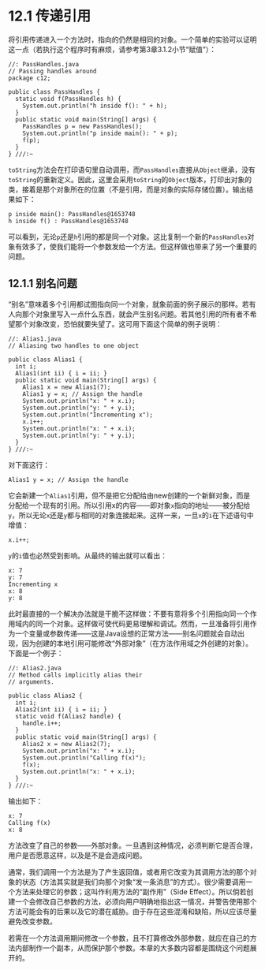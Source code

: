 # 12.1 传递引用

将引用传递进入一个方法时，指向的仍然是相同的对象。一个简单的实验可以证明这一点（若执行这个程序时有麻烦，请参考第3章3.1.2小节“赋值”）：

```
//: PassHandles.java
// Passing handles around
package c12;

public class PassHandles {
  static void f(PassHandles h) {
    System.out.println("h inside f(): " + h);
  }
  public static void main(String[] args) {
    PassHandles p = new PassHandles();
    System.out.println("p inside main(): " + p);
    f(p);
  }
} ///:~
```

`toString`方法会在打印语句里自动调用，而`PassHandles`直接从`Object`继承，没有`toString`的重新定义。因此，这里会采用`toString`的`Object`版本，打印出对象的类，接着是那个对象所在的位置（不是引用，而是对象的实际存储位置）。输出结果如下：

```
p inside main(): PassHandles@1653748
h inside f() : PassHandles@1653748
```

可以看到，无论`p`还是`h`引用的都是同一个对象。这比复制一个新的`PassHandles`对象有效多了，使我们能将一个参数发给一个方法。但这样做也带来了另一个重要的问题。

## 12.1.1 别名问题

“别名”意味着多个引用都试图指向同一个对象，就象前面的例子展示的那样。若有人向那个对象里写入一点什么东西，就会产生别名问题。若其他引用的所有者不希望那个对象改变，恐怕就要失望了。这可用下面这个简单的例子说明：

```
//: Alias1.java
// Aliasing two handles to one object

public class Alias1 {
  int i;
  Alias1(int ii) { i = ii; }
  public static void main(String[] args) {
    Alias1 x = new Alias1(7);
    Alias1 y = x; // Assign the handle
    System.out.println("x: " + x.i);
    System.out.println("y: " + y.i);
    System.out.println("Incrementing x");
    x.i++;
    System.out.println("x: " + x.i);
    System.out.println("y: " + y.i);
  }
} ///:~
```

对下面这行：

```
Alias1 y = x; // Assign the handle
```

它会新建一个`Alias1`引用，但不是把它分配给由new创建的一个新鲜对象，而是分配给一个现有的引用。所以引用x的内容——即对象`x`指向的地址——被分配给`y`，所以无论`x`还是`y`都与相同的对象连接起来。这样一来，一旦`x`的`i`在下述语句中增值：

```
x.i++;
```

`y`的`i`值也必然受到影响。从最终的输出就可以看出：

```
x: 7
y: 7
Incrementing x
x: 8
y: 8
```

此时最直接的一个解决办法就是干脆不这样做：不要有意将多个引用指向同一个作用域内的同一个对象。这样做可使代码更易理解和调试。然而，一旦准备将引用作为一个变量或参数传递——这是Java设想的正常方法——别名问题就会自动出现，因为创建的本地引用可能修改“外部对象”（在方法作用域之外创建的对象）。下面是一个例子：

```
//: Alias2.java
// Method calls implicitly alias their
// arguments.

public class Alias2 {
  int i;
  Alias2(int ii) { i = ii; }
  static void f(Alias2 handle) {
    handle.i++;
  }
  public static void main(String[] args) {
    Alias2 x = new Alias2(7);
    System.out.println("x: " + x.i);
    System.out.println("Calling f(x)");
    f(x);
    System.out.println("x: " + x.i);
  }
} ///:~
```

输出如下：

```
x: 7
Calling f(x)
x: 8
```

方法改变了自己的参数——外部对象。一旦遇到这种情况，必须判断它是否合理，用户是否愿意这样，以及是不是会造成问题。

通常，我们调用一个方法是为了产生返回值，或者用它改变为其调用方法的那个对象的状态（方法其实就是我们向那个对象“发一条消息”的方式）。很少需要调用一个方法来处理它的参数；这叫作利用方法的“副作用”（Side Effect）。所以倘若创建一个会修改自己参数的方法，必须向用户明确地指出这一情况，并警告使用那个方法可能会有的后果以及它的潜在威胁。由于存在这些混淆和缺陷，所以应该尽量避免改变参数。

若需在一个方法调用期间修改一个参数，且不打算修改外部参数，就应在自己的方法内部制作一个副本，从而保护那个参数。本章的大多数内容都是围绕这个问题展开的。
